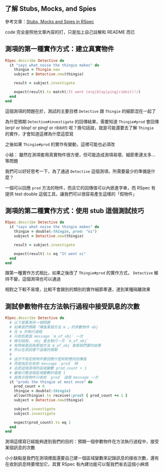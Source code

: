 ## 了解 Stubs, Mocks, and Spies
參考文章：[Stubs, Mocks and Spies in RSpec](https://about.futurelearn.com/blog/stubs-mocks-spies-rspec/?utm_source=rubyweekly&utm_medium=email)

code 完全是照他文章內容的打，只是加上自己註解和 README 而已

## 測項的第一種實作方式：建立真實物件

```ruby
RSpec.describe Detective do
  it "says what noise the thingie makes" do
    thingie = Thingie.new
    subject = Detective.new(thingie)

    result = subject.investigate

    expect(result).to match(/It went (erp|blop|ping|ribbit)!/)
  end
end
```

這個測項的問題在於，測試的主要目標 `Detective` 跟 `Thingie` 的細節混在一起了

為什麼預期 `Detective#investigate` 的回傳結果，需要知道 `Thingie#prod` 會回傳 (erp! or blop! or ping! or ribbit!) 呢？換句話說，就是可能還要去了解 `Thingie` 的實作，才會知道這裡為什麼這麼寫

之後如果 `Thingie#prod` 的實作有變動，這裡可能也必須改

小結：
雖然在測項套用真實物件很方便，但可能造成測項易壞、細節牽連太多...等問題

我們可以好好思考一下，為了通過 `Detective` 這個測項，所需要最少的準備是什麼？

一個可以回應 `prod` 方法的物件，而且它的回傳值可以內嵌進字串，而 RSpec 有提供 test double 這個工具，讓我們可以很容易產生這樣的「假物件」



## 測項的第二種實作方式：使用 stub 這個測試技巧

```ruby
RSpec.describe Detective do
  it "says what noise the thingie makes" do
    thingie = double(:thingie, prod: "oi")
    subject = Detective.new(thingie)

    result = subject.investigate

    expect(result).to eq "It went oi"
  end
end
```

跟第一種實作方式相比，如果之後改了 `Thingie#prod` 的實作方式， `Detective` 維持不變，這個測項也可以通過

相對之下較不易壞，比較不會跟別的類別的實作細節牽連，達到某種隔離效果



## 測試參數物件在方法執行過程中接受訊息的次數
```ruby
RSpec.describe Detective do
  # 以下是要測另一個問題
  # 如果我們預期「傳進某個方法 m 」的參數物件 obj
  # 在 m 的執行過程
  # 只收到某個 message `m_of_obj` 一次
  # 換句話說， obj 會去執行一次 `m_of_obj`
  # 有時候是因為那個方法 m_of_obj 會做我們要的結果
  # 所以在測試裡下這樣的預期
  #
  # 這次不指定假物件要回應什麼和對應的回傳值
  # 而是指定在收到 message `prod` 時
  # 去把這個測項的區域變數 prod_count + 1
  # 最後只要這個區域變數的值是 1
  # 就表示假物件只收到 `prod` 這個 message 一次
  it "prods the thingie at most once" do
    prod_count = 0
    thingie = double(:thingie)
    allow(thingie).to receive(:prod) { prod_count += 1 }
    subject = Detective.new(thingie)

    subject.investigate
    subject.investigate

    expect(prod_count).to eq 1
  end
end
```

測項這樣寫已經能夠達到我們的目的：預期一個參數物件在方法執行過程中，接受某個訊息的次數

小小缺點是我們在測項裡面還要自己建一個區域變數來記錄訊息的接收次數，還有在收到訊息時要增加它，其實 RSpec 有內建功能可以幫我們省去這個小麻煩
